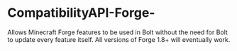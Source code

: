 # CompatibilityAPI-Forge-
Allows Minecraft Forge features to be used in Bolt without the need for Bolt to update every feature itself. All versions of Forge 1.8+ will eventually work.
